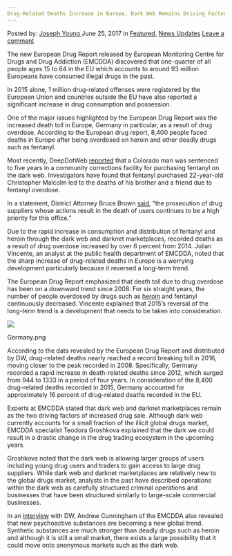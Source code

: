 ```yaml
---
Drug-Related Deaths Increase in Europe, Dark Web Remains Driving Factor
---
```

<article class="post-listing post-20876 post type-post status-publish format-standard has-post-thumbnail hentry  tag-dark tag-deaths tag-driving tag-drugrelated tag-europe tag-factor tag-increase tag-remains tag-web">
    <div class="post-inner">
        <span>Posted by: <a href="https://www.deepdotweb.com/author/josephyoung/" title="">Joseph Young </a></span>
    <span>June 25, 2017</span>
    <span>in <a href="https://www.deepdotweb.com/category/deepdot-news/" rel="category tag">Featured</a>, <a href="https://www.deepdotweb.com/category/news-updates/" rel="category tag">News Updates</a></span>
    <span><a href="https://www.deepdotweb.com/2017/06/25/drug-related-deaths-increase-europe-dark-web-remains-driving-factor/#respond">Leave a comment</a></span>
    </p>
    <div class="clear"></div>
    <div class="entry">
    <p>The new European Drug Report released by European Monitoring Centre for Drugs and Drug Addiction (EMCDDA) discovered that one-quarter of all people ages 15 to 64 in the EU which accounts to around 93 million Europeans have consumed illegal drugs in the past.</p>
    <p>In 2015 alone, 1 million drug-related offenses were registered by the European Union and countries outside the EU have also reported a significant increase in drug consumption and possession.</p>
    <p>One of the major issues highlighted by the European Drug Report was the increased death toll in Europe, Germany in particular, as a result of drug overdose. According to the European drug report, 8,400 people faced deaths in Europe after being overdosed on heroin and other deadly drugs such as fentanyl.</p>
    <p>Most recently, DeepDotWeb <a href="https://www.deepdotweb.com/2017/05/28/colorado-man-sentenced-sharing-fentanyl-resulting-two-overdose-deaths/">reported</a> that a Colorado man was sentenced to five years in a community corrections facility for purchasing fentanyl on the dark web. Investigators have found that fentanyl purchased 22-year-old Christopher Malcolm led to the deaths of his brother and a friend due to fentanyl overdose.</p>
    <p>In a statement, District Attorney Bruce Brown <a href="https://www.deepdotweb.com/2017/05/28/colorado-man-sentenced-sharing-fentanyl-resulting-two-overdose-deaths/">said</a>, “the prosecution of drug suppliers whose actions result in the death of users continues to be a high priority for this office.”</p>
    <p>Due to the rapid increase in consumption and distribution of fentanyl and heroin through the dark web and darknet marketplaces, recorded deaths as a result of drug overdose increased by over 6 percent from 2014. Julian Vincente, an analyst at the public health department of EMCDDA, noted that the sharp increase of drug-related deaths in Europe is a worrying development particularly because it reversed a long-term trend.</p>
    <p>The European Drug Report emphasized that death toll due to drug overdose has been on a downward trend since 2008. For six straight years, the number of people overdosed by drugs such as <a href="https://www.deepdotweb.com/2017/05/17/jamaican-dark-net-heroin-vendor-sentenced-federal-prison-us-2/">heroin</a> and fentanyl continuously decreased. Vincente explained that 2015’s reversal of the long-term trend is a development that needs to be taken into consideration.</p>
    <p><img class="wp-image-20881 aligncenter" src="https://www.deepdotweb.com/wp-content/uploads/2017/06/word-image-45.png" srcset="https://www.deepdotweb.com/wp-content/uploads/2017/06/word-image-45.png 700w, https://www.deepdotweb.com/wp-content/uploads/2017/06/word-image-45-300x169.png 300w" sizes="(max-width: 700px) 100vw, 700px" /></p>
    <p>Germany.png</p>
    <p>According to the data revealed by the European Drug Report and distributed by DW, drug-related deaths nearly reached a record breaking toll in 2016, moving closer to the peak recorded in 2008. Specifically, Germany recorded a rapid increase in death-related deaths since 2012, which surged from 944 to 1333 in a period of four years. In consideration of the 8,400 drug-related deaths recorded in 2015, Germany accounted for approximately 16 percent of drug-related deaths recorded in the EU.</p>
    <p>Experts at EMCDDA stated that dark web and darknet marketplaces remain as the two driving factors of increased drug sale. Although dark web currently accounts for a small fraction of the illicit global drugs market, EMCDDA specialist Teodora Groshkova explained that the dark we could result in a drastic change in the drug trading ecosystem in the upcoming years.</p>
    <p>Groshkova noted that the dark web is allowing larger groups of users including young drug users and traders to gain access to large drug suppliers. While dark web and darknet marketplaces are relatively new to the global drugs market, analysts in the past have described operations within the dark web as carefully structured criminal operations and businesses that have been structured similarly to large-scale commercial businesses.</p>
    <p>In an <a href="http://www.dw.com/en/new-report-highlights-concern-over-rising-drug-related-deaths-in-europe/a-39134854">interview</a> with DW, Andrew Cunningham of the EMCDDA also revealed that new psychoactive substances are becoming a new global trend. Synthetic substances are much stronger than deadly drugs such as heroin and although it is still a small market, there exists a large possibility that it could move onto anonymous markets such as the dark web.</p>
    </div>
    <span style="display:none"><a href="https://www.deepdotweb.com/tag/dark/" rel="tag">dark</a> <a href="https://www.deepdotweb.com/tag/deaths/" rel="tag">deaths</a> <a href="https://www.deepdotweb.com/tag/driving/" rel="tag">driving</a> <a href="https://www.deepdotweb.com/tag/drugrelated/" rel="tag">drugrelated</a> <a href="https://www.deepdotweb.com/tag/europe/" rel="tag">europe</a> <a href="https://www.deepdotweb.com/tag/factor/" rel="tag">factor</a> <a href="https://www.deepdotweb.com/tag/increase/" rel="tag">increase</a> <a href="https://www.deepdotweb.com/tag/remains/" rel="tag">remains</a> <a href="https://www.deepdotweb.com/tag/web/" rel="tag">web</a></span> <span style="display:none" class="updated">2017-06-25</span>
    <div style="display:none" class="vcard author" itemprop="author" itemscope itemtype="http://schema.org/Person"><strong class="fn" itemprop="name"><a href="https://www.deepdotweb.com/author/josephyoung/" title="Posts by Joseph Young" rel="author">Joseph Young</a></strong></div>
    </div>
</article>

